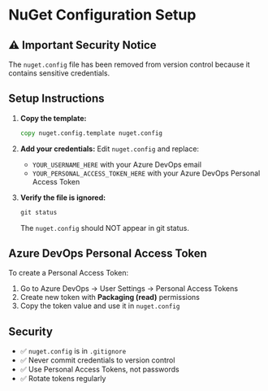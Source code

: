 # NuGet Configuration Setup

## ⚠️ Important Security Notice

The `nuget.config` file has been removed from version control because it contains sensitive credentials.

## Setup Instructions

1. **Copy the template:**
   ```cmd
   copy nuget.config.template nuget.config
   ```

2. **Add your credentials:**
   Edit `nuget.config` and replace:
   - `YOUR_USERNAME_HERE` with your Azure DevOps email
   - `YOUR_PERSONAL_ACCESS_TOKEN_HERE` with your Azure DevOps Personal Access Token

3. **Verify the file is ignored:**
   ```cmd
   git status
   ```
   The `nuget.config` should NOT appear in git status.

## Azure DevOps Personal Access Token

To create a Personal Access Token:
1. Go to Azure DevOps → User Settings → Personal Access Tokens
2. Create new token with **Packaging (read)** permissions
3. Copy the token value and use it in `nuget.config`

## Security

- ✅ `nuget.config` is in `.gitignore`
- ✅ Never commit credentials to version control
- ✅ Use Personal Access Tokens, not passwords
- ✅ Rotate tokens regularly
